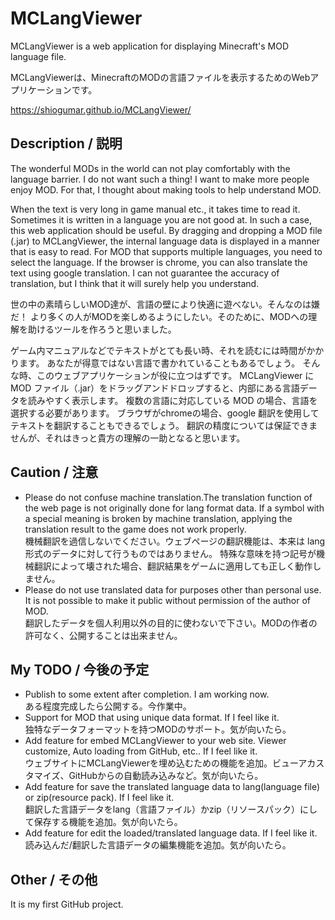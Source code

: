 # MCLangViewer

MCLangViewer is a web application for displaying Minecraft's MOD language file.

MCLangViewerは、MinecraftのMODの言語ファイルを表示するためのWebアプリケーションです。

https://shiogumar.github.io/MCLangViewer/

## Description / 説明
The wonderful MODs in the world can not play comfortably with the language barrier. I do not want such a thing!
I want to make more people enjoy MOD. For that, I thought about making tools to help understand MOD.

When the text is very long in game manual etc., it takes time to read it.
Sometimes it is written in a language you are not good at.
In such a case, this web application should be useful.
By dragging and dropping a MOD file (.jar) to MCLangViewer, the internal language data is displayed in a manner that is easy to read.
For MOD that supports multiple languages, you need to select the language.
If the browser is chrome, you can also translate the text using google translation.
I can not guarantee the accuracy of translation, but I think that it will surely help you understand.

世の中の素晴らしいMOD達が、言語の壁により快適に遊べない。そんなのは嫌だ！
より多くの人がMODを楽しめるようにしたい。そのために、MODへの理解を助けるツールを作ろうと思いました。

ゲーム内マニュアルなどでテキストがとても長い時、それを読むには時間がかかります。
あなたが得意ではない言語で書かれていることもあるでしょう。
そんな時、このウェブアプリケーションが役に立つはずです。
MCLangViewer に MOD ファイル（.jar）をドラッグアンドドロップすると、内部にある言語データを読みやすく表示します。
複数の言語に対応している MOD の場合、言語を選択する必要があります。
ブラウザがchromeの場合、google 翻訳を使用してテキストを翻訳することもできるでしょう。
翻訳の精度については保証できませんが、それはきっと貴方の理解の一助となると思います。

## Caution / 注意
* Please do not confuse machine translation.The translation function of the web page is not originally done for lang format data.
  If a symbol with a special meaning is broken by machine translation, applying the translation result to the game does not work properly.  
  機械翻訳を過信しないでください。ウェブページの翻訳機能は、本来は lang 形式のデータに対して行うものではありません。
  特殊な意味を持つ記号が機械翻訳によって壊された場合、翻訳結果をゲームに適用しても正しく動作しません。
* Please do not use translated data for purposes other than personal use. It is not possible to make it public without permission of the author of MOD.  
  翻訳したデータを個人利用以外の目的に使わないで下さい。MODの作者の許可なく、公開することは出来ません。

## My TODO / 今後の予定
* Publish to some extent after completion. I am working now.  
  ある程度完成したら公開する。今作業中。
* Support for MOD that using unique data format. If I feel like it.  
  独特なデータフォーマットを持つMODのサポート。気が向いたら。
* Add feature for embed MCLangViewer to your web site. Viewer customize, Auto loading from GitHub, etc.. If I feel like it.  
  ウェブサイトにMCLangViewerを埋め込むための機能を追加。ビューアカスタマイズ、GitHubからの自動読み込みなど。気が向いたら。
* Add feature for save the translated language data to lang(language file) or zip(resource pack). If I feel like it.  
  翻訳した言語データをlang（言語ファイル）かzip（リソースパック）にして保存する機能を追加。気が向いたら。
* Add feature for edit the loaded/translated language data. If I feel like it.  
  読み込んだ/翻訳した言語データの編集機能を追加。気が向いたら。

## Other / その他
It is my first GitHub project.
